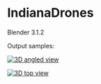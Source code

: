 # IndianaDrones

Blender 3.1.2

Output samples:

[![3D angled view](https://img.youtube.com/vi/sDDshX4cPkA/0.jpg)](https://youtu.be/sDDshX4cPkA "3D angled view")

[![3D top view](https://img.youtube.com/vi/J2on62KtP64/0.jpg)](https://youtu.be/J2on62KtP64 "3D top view")
